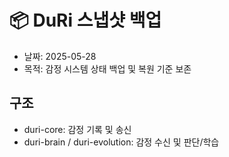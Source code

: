 # 📦 DuRi 스냅샷 백업

- 날짜: 2025-05-28
- 목적: 감정 시스템 상태 백업 및 복원 기준 보존

## 구조

- duri-core: 감정 기록 및 송신
- duri-brain / duri-evolution: 감정 수신 및 판단/학습
